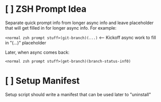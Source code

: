 # [ ] ZSH Prompt Idea

Separate quick prompt info from longer async info and leave placeholder that will get filled in for longer async info. For example:

`<normal zsh prompt stuff>(git-branch)(...)` <-- Kickoff async work to fill in "(...)" placeholder

Later, when async comes back:

`<normal zsh prompt stuff>(get-branch)(branch-status-inf0)`

# [ ] Setup Manifest

Setup script should write a manifest that can be used later to "uninstall"

